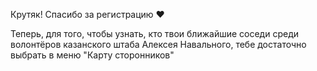 Крутяк! Спасибо за регистрацию ❤️

Теперь, для того, чтобы узнать, кто твои ближайшие соседи среди волонтёров казанского штаба Алексея Навального, тебе достаточно выбрать в меню "Карту сторонников"

